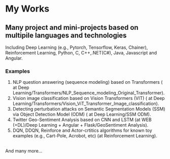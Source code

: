 # My Works
## Many project and mini-projects based on multipile languages and technologies
Including Deep Learning (e.g., Pytorch, Tensorflow, Keras, Chainer), Reinforcement Learning, Python, C, C++,.NET(C#), Java, Javascript and Angular.
### Examples
1. NLP question answering (sequence modeling) based on Transformers ( at Deep Learning/Transformers/NLP_Sequence_modeling_Original_Transformer). <br>
2. Vision image classification based on Vision Transformers (VIT) ( at Deep Learning/Transformers/Vision_ViT_Transformer_Image_classification). <br>
3. Detecting perturbation attacks on Semantic Segmentation Models (SSM) via Object Detection Model (ODM) ( at Deep Learning/SSM ODM). <br>
4. Twitter Geo-Sentiment Analysis based on CNN and LSTM (at WEB (+DL)/Deep Learning + Angular + Flask/GeoSentiment Analysis). <br>
5. DQN, DDQN, Reinforce and Actor-crtitics algorithms for known toy examples (e.g., Cart-Pole, Acrobot, etc) (at Reinforcement Learning).<br>
<br>
And many more...
 
